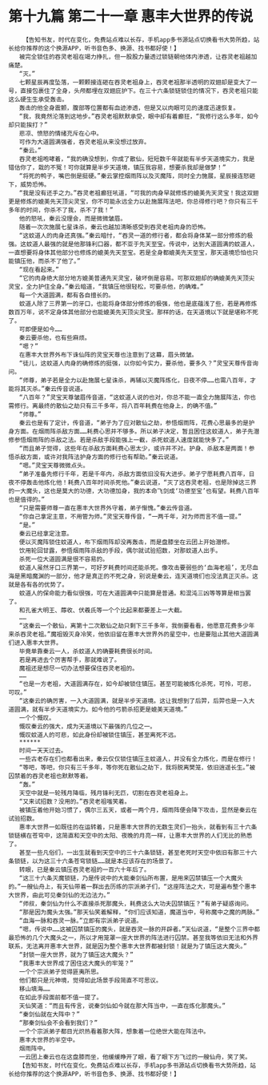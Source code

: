 # 第十九篇 第二十一章 惠丰大世界的传说
        【告知书友，时代在变化，免费站点难以长存，手机app多书源站点切换看书大势所趋，站长给你推荐的这个换源APP，听书音色多、换源、找书都好使！】
       被完全锁住的吞灵老祖在竭力挣扎，但一股股力量透过锁链朝他体内渗透，让吞灵老祖越加痛楚。
       “灭。”
       七颗星辰再度坠落，一颗颗接连砸在吞灵老祖身上，吞灵老祖那半透明的双翅却是变大了一号，直接包裹住了全身，头颅都埋在双翅庇护下。在三十六条锁链锁住的情况下，吞灵老祖只能这么硬生生承受轰击。
       轰击的他全身震颤，腹部等位置都有血迹渗透，但是又以肉眼可见的速度迅速恢复。
       “我，我竟然沦落到这地步。”吞灵老祖默默承受，眼中却有着癫狂，“我修行这么多年，如今却只能挨打？”
       悲凉、愤怒的情绪充斥在心中。
       可作为大道圆满强者，吞灵老祖从来没想过放弃。
       “秦云。”
       吞灵老祖咆哮着，“我的确没想到，你成了散仙，短短数千年就能有半步天道境实力，我是错估你了，栽的不冤！可你就算是半步天道境，镇压我容易，想要杀我却是做梦！”
       “将死的鸭子，嘴巴倒是挺硬。”秦云掌控烟雨阵以及灭魔阵，同时全力施展，星辰接连怒砸下，威势恐怖。
       “我是没有还手之力。”吞灵老祖癫狂吼道，“可我的肉身早就修炼的媲美先天灵宝！我这双翅更是修炼的媲美先天顶尖灵宝，你不可能永远全力以赴施展阵法吧，你总得修行吧？你只有三千多年的时间，你杀不了我，杀不了我！”
       他的怒吼，秦云没理会，而是微微皱眉。
       随着一次次施展七星诛杀，秦云也越加清晰感受到吞灵老祖肉身的恐怖。
       “这蚊道人的肉身还真强。”秦云暗忖，“吞灵一道的修行者，都会将身体某一部分修炼的极强。这蚊道人最强的就是他那锋利口器，都不亚于先天至宝。传说中，达到大道圆满的蚊道人，一直想要将身体其他部分也修炼的媲美先天至宝。若是全身都媲美先天至宝，那天道境恐怕也只能镇压他，而杀不了他了。”
       “现在看起来。”
       “它的肉身绝大部分地方媲美普通先天灵宝，破坏倒是容易。可那双翅却的确媲美先天顶尖灵宝，全力护住全身。”秦云暗道，“我镇压他很轻松，可要杀他，的确难。”
       每一个大道圆满，都有各自擅长的。
       蚊道人除了三界第一的牙口，也能将身体部分修炼的极强，他也是底蕴浅了些，若是再修炼数百万年，说不定身体其他部分也能媲美先天顶尖灵宝。那样的话，在天道境以下就是堪称不死了。
       可即便是如今……
       秦云要杀他，也有些麻烦。
       “嗯？”
       在惠丰大世界外布下诛仙阵的灵宝天尊也注意到了这幕，眉头微皱。
       “徒儿，这蚊道人肉身的确修炼的挺强，以你如今实力，要杀他，要多久？”灵宝天尊传音询问。
       “师尊，弟子若是全力以赴施展七星诛杀，再辅以灭魔阵炼化，日夜不停……也需八百年，才能将其灭杀。”秦云传音说道。
       “八百年？”灵宝天尊皱眉传音道，“这蚊道人说的也对，你总不能一直全力施展阵法，你也需修行。离最终的散仙之劫只有三千多年，将八百年耗费在他身上，的确不值。”
       “师尊。”
       秦云也是有了定计，传音道，“弟子为了应对散仙之劫，参悟烟雨阵，花费心思最多的是护身方面。在烟雨阵杀敌方面……耗费心思并不够多。所以弟子决定，暂且困住这蚊道人，弟子先潜修参悟烟雨阵的杀敌之法。若是杀敌手段能强上一截，杀死蚊道人速度就能快多了。”
       “而且弟子觉得，这些年在杀敌方面耗费心思太少，或许并不对。护身、杀敌本是两面！参悟杀敌方面，或许对我阵法护身方面的修行也有帮助。”秦云说道。
       “嗯。”灵宝天尊微微点头。
       “弟子准备先修行千年，若是千年内，杀敌方面依旧没有大进步。弟子宁愿耗费八百年，日夜不停轰击他炼化他！耗费八百年时间杀死他。”秦云说道，“灭了这吞灵老祖，也是除掉这三界的一大魔头，这也是莫大的功德，大功德加身，我的本命飞剑成‘功德至宝’也有望。耗费八百年也是值得的。”
       “只是需要师尊一直在惠丰大世界外守着，弟子惭愧。”秦云传音道。
       “你自己拿定主意，不用管为师。”灵宝天尊传音，“一两千年，对为师而言不值一提。”
       “是。”
       秦云已经拿定注意。
       便以灭魔阵锁住蚊道人，布下烟雨阵却没再轰击，而是盘膝坐在云团上开始潜修。
       饮用轮回甘露，参悟烟雨阵杀敌的手段，偶尔就试验招数，对那蚊道人出手。
       杀死一位大道圆满是很不容易的。
       蚊道人虽然牙口三界第一，可好歹耗费时间还能杀死。像攻击要弱些的‘血海老祖’，无尽血海是黑暗魔渊的一部分，他才是真正的不死之身，别说是秦云，连天道境们也没法真正灭杀。这就是各有各的优势了。
       蚊道人的保命能力看似很强，可在大道圆满中只能算是普通。和混沌三凶等等算是相当罢了。
       和孔雀大明王、蓐收、伏羲氏等一个个比起来都要差上一大截。
       ……
       “这秦云一个散仙，离第十二次散仙之劫只剩下三千多年，我倒要看看，他愿意花费多少年来杀吞灵老祖。”魔祖毁灭身冷笑，他依旧留在惠丰大世界外的星空中，也是要阻止其他大道圆满们进入惠丰大世界。
       毕竟单靠秦云一人，杀蚊道人的确要耗费很长时间。
       若是再进去个厉害帮手，那就难说了。
       魔祖还是想尽一切办法想要保住吞灵老祖的。
       ……
       “也是一方老祖，大道圆满存在，如今却被锁住镇压。甚至可能被炼化杀死，可怜，可悲，可叹。”
       “这秦云的确厉害，一入大道圆满，就是半步天道境。这让我想到了后羿，后羿也是一入大道圆满，就有半步天道境实力。如今他的弓箭杀招更是媲美天道境。”
       一个个慨叹。
       慨叹秦云的强大，成为天道境以下最强的几位之一。
       慨叹蚊道人的可悲，如此身份却被锁住镇压，甚至离死不远。
       ******
       时间一天天过去。
       一些古老存在们也都看出来，秦云仅仅锁住镇压主蚊道人，并没有全力炼化，而是在修行！
       “等吧，等吧，你只有三千多年，等你死在散仙之劫下，我将脱离樊笼，依旧逍遥长生。”被囚禁着的吞灵老祖也默默等着。
       “轰。”
       天空中就是一轮残月降临，残月锋利无匹，切割在吞灵老祖身上。
       “又来试招数？没用的。”吞灵老祖嗤笑着。
       被镇压着他开始习惯了，偶尔三五天，或者一两个月，烟雨阵便会降下攻击，显然是秦云在试验招数。
       惠丰大世界一如既往的在运转着，只是惠丰大世界的无数生灵们一抬头，就看到有三十六条锁链横在苍穹中，这简直和天空中的太阳、夜晚的月亮一样，让惠丰大世界的人们无比的熟悉了。
       甚至一些凡俗们，一出生就看到天空中的三十六条锁链，甚至老死时天空中依旧有那三十六条锁链，以为这三十六条苍穹锁链……就是本应该存在的场景了。
       转眼，已是秦云镇压吞灵老祖的一百六十年后了。
       “这三十六条灭魔锁链，乃是传说中的大能秦剑仙所布置，是用来囚禁镇压一个大魔头的。”一艘仙舟上，有天仙带着一群出去历练的宗派弟子们，“这座阵法之大，可是遍布整个惠丰大世界，由此可见秦剑仙的无边法力。”
       “师叔，秦剑仙为什么不直接杀死那魔头，耗费这么大功夫囚禁镇压？”有弟子疑惑询问。
       “那是因为魔头太强。”那天仙笑着解释，“你们应该知道，魔道当中，号称魔中之魔的两脉。”
       “血海一脉和吞灵一脉。”立即有宗派弟子说道。
       “嗯，传说中……这被囚禁镇压的魔头，就是吞灵一脉的开辟者。”天仙说道，“是整个三界中都最恐怖的几个大魔头之一，所以才用笼罩一座大世界的阵法进行囚禁。甚至我等依旧无法和外界联系，无法离开惠丰大世界，就是因为整个惠丰大世界都被封锁！就是为了镇压这大魔头。”
       “封锁一座大世界，就为了镇压这大魔头？”
       “我惠丰大世界成了困住这大魔头的牢笼？”
       一个个宗派弟子觉得匪夷所思。
       他们都只是元神境，觉得如此场景手段简直不可思议。
       移山填海……
       在如此手段面前都不值一提了。
       天仙笑道：“而且有传言，说秦剑仙如今就在那大阵当中，一直在炼化那魔头。”
       “秦剑仙就在大阵中？”
       “那秦剑仙会不会看到我们？”
       一个个宗派弟子都目光炽热看着那大阵，想象着一位绝世大能在阵法中。
       惠丰大世界的半空中。
       烟雨阵中。
       一云团上秦云也在这盘膝而坐，他缓缓睁开了眼，看了眼下方飞过的一艘仙舟，笑了笑。
       【告知书友，时代在变化，免费站点难以长存，手机app多书源站点切换看书大势所趋，站长给你推荐的这个换源APP，听书音色多、换源、找书都好使！】